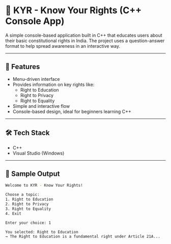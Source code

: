 # 🧠 KYR - Know Your Rights (C++ Console App)

A simple console-based application built in C++ that educates users about their basic constitutional rights in India. The project uses a question-answer format to help spread awareness in an interactive way.

---

## 🚀 Features

- Menu-driven interface
- Provides information on key rights like:
  - Right to Education
  - Right to Privacy
  - Right to Equality
- Simple and interactive flow
- Console-based design, ideal for beginners learning C++

---

## 🛠 Tech Stack

- C++
- Visual Studio (Windows)

---

## 📸 Sample Output

```bash
Welcome to KYR - Know Your Rights!

Choose a topic:
1. Right to Education
2. Right to Privacy
3. Right to Equality
4. Exit

Enter your choice: 1

You selected: Right to Education
→ The Right to Education is a fundamental right under Article 21A...


